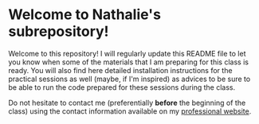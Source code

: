 # Welcome to Nathalie's subrepository!

Welcome to this repository! I will regularly update this README file to let you
know when some of the materials that I am preparing for this class is ready. 
You will also find here detailed installation instructions for the practical
sessions as well (maybe, if I'm inspired) as advices to be sure to be able to 
run the code prepared for these sessions during the class.

Do not hesitate to contact me (preferentially **before** the beginning of the
class) using the contact information available on my 
[professional website](http://www.nathalievialaneix.eu/).
